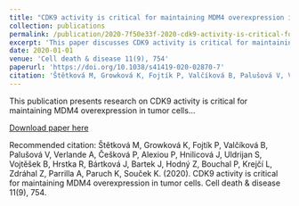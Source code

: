 ```yaml
---
title: "CDK9 activity is critical for maintaining MDM4 overexpression in tumor cells"
collection: publications
permalink: /publication/2020-7f50e33f-2020-cdk9-activity-is-critical-for-maintainin
excerpt: 'This paper discusses CDK9 activity is critical for maintaining MDM4 overexpression in tumor cells...'
date: 2020-01-01
venue: 'Cell death & disease 11(9), 754'
paperurl: 'https://doi.org/10.1038/s41419-020-02870-7'
citation: 'Štětková M, Growková K, Fojtík P, Valčíková B, Palušová V, Verlande A, Češková P, Alexiou P, Hnilicová J, Uldrijan S, Vojtěšek B, Hrstka R, Bártková J, Bartek J, Hodný Z, Bouchal P, Krejčí L, Zdráhal Z, Parrilla A, Paruch K, Souček K. (2020). CDK9 activity is critical for maintaining MDM4 overexpression in tumor cells. Cell death & disease 11(9), 754.'
---
```


This publication presents research on CDK9 activity is critical for maintaining MDM4 overexpression in tumor cells...

[Download paper here](https://doi.org/10.1038/s41419-020-02870-7)

Recommended citation: Štětková M, Growková K, Fojtík P, Valčíková B, Palušová V, Verlande A, Češková P, Alexiou P, Hnilicová J, Uldrijan S, Vojtěšek B, Hrstka R, Bártková J, Bartek J, Hodný Z, Bouchal P, Krejčí L, Zdráhal Z, Parrilla A, Paruch K, Souček K. (2020). CDK9 activity is critical for maintaining MDM4 overexpression in tumor cells. Cell death & disease 11(9), 754.
